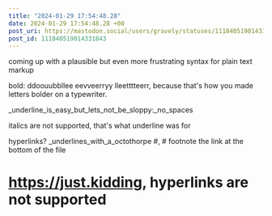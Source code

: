 ```yaml
---
title: "2024-01-29 17:54:48.28"
date: 2024-01-29 17:54:48.28 +00
post_uri: https://mastodon.social/users/gravely/statuses/111840519014331843
post_id: 111840519014331843
---
```

coming up with a plausible but even more frustrating syntax for plain text markup

bold: ddoouubbllee eevveerryy lleetttteerr, because that's how you made letters bolder on a typewriter.

_underline_is_easy_but_lets_not_be_sloppy:_no_spaces

italics are not supported, that's what underline was for

hyperlinks? _underlines_with_a_octothorpe #, # footnote the link at the bottom of the file

# https://just.kidding, hyperlinks are not supported


